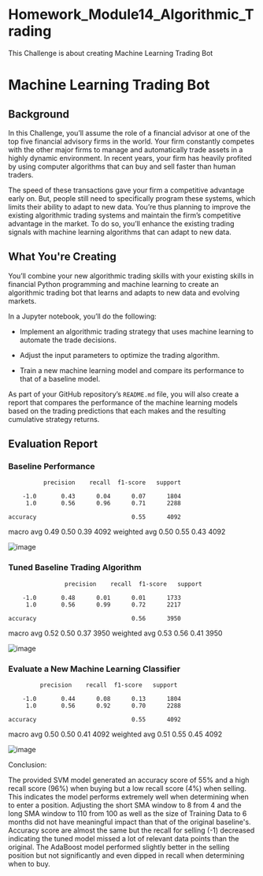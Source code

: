 # Homework_Module14_Algorithmic_Trading
This Challenge is about creating Machine Learning Trading Bot

# Machine Learning Trading Bot

## Background

In this Challenge, you’ll assume the role of a financial advisor at one of the top five financial advisory firms in the world. Your firm constantly competes with the other major firms to manage and automatically trade assets in a highly dynamic environment. In recent years, your firm has heavily profited by using computer algorithms that can buy and sell faster than human traders.

The speed of these transactions gave your firm a competitive advantage early on. But, people still need to specifically program these systems, which limits their ability to adapt to new data. You’re thus planning to improve the existing algorithmic trading systems and maintain the firm’s competitive advantage in the market. To do so, you’ll enhance the existing trading signals with machine learning algorithms that can adapt to new data.

## What You're Creating

You’ll combine your new algorithmic trading skills with your existing skills in financial Python programming and machine learning to create an algorithmic trading bot that learns and adapts to new data and evolving markets.

In a Jupyter notebook, you’ll do the following:

* Implement an algorithmic trading strategy that uses machine learning to automate the trade decisions.

* Adjust the input parameters to optimize the trading algorithm.

* Train a new machine learning model and compare its performance to that of a baseline model.

As part of your GitHub repository’s `README.md` file, you will also create a report that compares the performance of the machine learning models based on the trading predictions that each makes and the resulting cumulative strategy returns.


## Evaluation Report

### Baseline Performance

              precision    recall  f1-score   support

        -1.0       0.43      0.04      0.07      1804
         1.0       0.56      0.96      0.71      2288

    accuracy                           0.55      4092
   macro avg       0.49      0.50      0.39      4092
weighted avg       0.50      0.55      0.43      4092

![image](https://github.com/Rahdy52/Homework_Module14_Algorithmic_Trading/assets/66510693/5ceb30d8-07f9-470a-adfb-40be4fb99dc3)




### Tuned Baseline Trading Algorithm

                    precision    recall  f1-score   support

        -1.0       0.48      0.01      0.01      1733
         1.0       0.56      0.99      0.72      2217

    accuracy                           0.56      3950
   macro avg       0.52      0.50      0.37      3950
weighted avg       0.53      0.56      0.41      3950


![image](https://github.com/Rahdy52/Homework_Module14_Algorithmic_Trading/assets/66510693/88dfcbd9-b642-4df5-8321-353b7d3bb778)


### Evaluate a New Machine Learning Classifier

             precision    recall  f1-score   support

        -1.0       0.44      0.08      0.13      1804
         1.0       0.56      0.92      0.70      2288

    accuracy                           0.55      4092
   macro avg       0.50      0.50      0.41      4092
weighted avg       0.51      0.55      0.45      4092


![image](https://github.com/Rahdy52/Homework_Module14_Algorithmic_Trading/assets/66510693/4bd31e50-0331-4dd6-8112-58ac6c892197)


Conclusion:

The provided SVM model generated an accuracy score of 55% and a high recall score (96%) when buying but a low recall score (4%) when selling. This indicates the model performs extremely well when determining when to enter a position. Adjusting  the short SMA window to 8 from 4 and the long SMA window to 110 from 100 as well as the size of Training Data to 6 months did not have meaningful impact than that of the original baseline's. Accuracy score are almost the same but the recall for selling (-1) decreased indicating the tuned model missed a lot of relevant data points than the original.
The AdaBoost model performed slightly better in the selling position but not significantly and even dipped in recall when determining when to buy.



